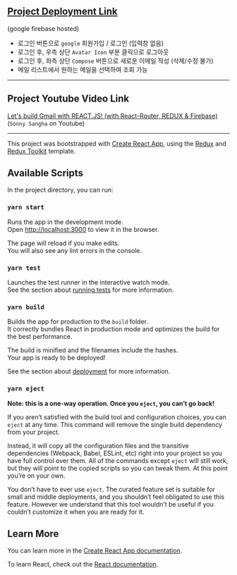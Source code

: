 ## [Project Deployment Link](https://clone-53764.web.app/)

(google firebase hosted)

- 로그인 버튼으로 `google` 회원가입 / 로그인 (입력창 없음)
- 로그인 후, 우측 상단 `Avatar Icon` 부분 클릭으로 로그아웃
- 로그인 후, 좌측 상단 `Compose` 버튼으로 새로운 이메일 작성 (삭제/수정 불가)
- 메일 리스트에서 원하는 메일을 선택하여 조회 가능

---

## Project Youtube Video Link

[Let's build Gmail with REACT.JS! (with React-Router, REDUX & Firebase)](https://www.youtube.com/watch?v=b7nrXjS6Dqs)  
(`Sonny Sangha` on Youtube)

---

This project was bootstrapped with [Create React App](https://github.com/facebook/create-react-app), using the [Redux](https://redux.js.org/) and [Redux Toolkit](https://redux-toolkit.js.org/) template.

## Available Scripts

In the project directory, you can run:

### `yarn start`

Runs the app in the development mode.<br />
Open [http://localhost:3000](http://localhost:3000) to view it in the browser.

The page will reload if you make edits.<br />
You will also see any lint errors in the console.

### `yarn test`

Launches the test runner in the interactive watch mode.<br />
See the section about [running tests](https://facebook.github.io/create-react-app/docs/running-tests) for more information.

### `yarn build`

Builds the app for production to the `build` folder.<br />
It correctly bundles React in production mode and optimizes the build for the best performance.

The build is minified and the filenames include the hashes.<br />
Your app is ready to be deployed!

See the section about [deployment](https://facebook.github.io/create-react-app/docs/deployment) for more information.

### `yarn eject`

**Note: this is a one-way operation. Once you `eject`, you can’t go back!**

If you aren’t satisfied with the build tool and configuration choices, you can `eject` at any time. This command will remove the single build dependency from your project.

Instead, it will copy all the configuration files and the transitive dependencies (Webpack, Babel, ESLint, etc) right into your project so you have full control over them. All of the commands except `eject` will still work, but they will point to the copied scripts so you can tweak them. At this point you’re on your own.

You don’t have to ever use `eject`. The curated feature set is suitable for small and middle deployments, and you shouldn’t feel obligated to use this feature. However we understand that this tool wouldn’t be useful if you couldn’t customize it when you are ready for it.

## Learn More

You can learn more in the [Create React App documentation](https://facebook.github.io/create-react-app/docs/getting-started).

To learn React, check out the [React documentation](https://reactjs.org/).
